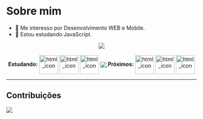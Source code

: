 # Sobre mim
- 👀 Me interesso por Desenvolvimento WEB e Mobile.
- 🌱 Estou estudando JavaScript.

<div align="center">
  <a href="https://github.com/gileadeteixeira" target="_blank" rel="noopener noreferrer">
    <img align="center" src="https://github-readme-stats.vercel.app/api?username=gileadeteixeira&show_icons=true&bg_color=DEG,2C3E50,1572B6&title_color=FFFFFF&text_color=F0DB4F&icon_color=7F8FA6&locale=pt-br" />
  </a>
</div>
<br>
<div align="center">
  <strong>Estudando:</strong>
  <img align="center" alt="html_icon" height="50" width="50" src="https://cdn.jsdelivr.net/gh/devicons/devicon/icons/html5/html5-plain-wordmark.svg" style="max-width: 100%" />
  <img align="center" alt="html_icon" height="50" width="50" src="https://cdn.jsdelivr.net/gh/devicons/devicon/icons/css3/css3-plain-wordmark.svg" style="max-width: 100%" />
  <img align="center" alt="html_icon" height="50" width="50" src="https://cdn.jsdelivr.net/gh/devicons/devicon/icons/javascript/javascript-original.svg" style="max-width: 100%" />
  <a href="https://github.com/gileadeteixeira?tab=repositories" target="_blank" rel="noopener noreferrer">
    <img align="center" src="https://github-readme-stats.vercel.app/api/top-langs/?username=gileadeteixeira&layout=compact&locale=pt-br&hide=java&bg_color=DEG,2C3E50,1572B6&title_color=FFFFFF&text_color=FFFFFF" />
  </a>
  <strong>Próximos:</strong>
  <img align="center" alt="html_icon" height="50" width="50" src="https://cdn.jsdelivr.net/gh/devicons/devicon/icons/nodejs/nodejs-plain.svg" style="max-width: 100%" />
  <img align="center" alt="html_icon" height="50" width="50" src="https://cdn.jsdelivr.net/gh/devicons/devicon/icons/react/react-original-wordmark.svg" style="max-width: 100%" />
  <img align="center" alt="html_icon" height="50" width="50" src="https://cdn.jsdelivr.net/gh/devicons/devicon/icons/vuejs/vuejs-original.svg" style="max-width: 100%" />
</div>

---

## Contribuições
<a href="https://github.com/adsfsa/pharmaclin">
  <img align="center" src="https://github-readme-stats.vercel.app/api/pin/?username=adsfsa&repo=pharmaclin&border_color=000000" />
</a>
